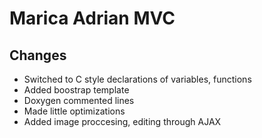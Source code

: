 # Marica Adrian MVC

## Changes

- Switched to C style declarations of variables, functions
- Added boostrap template
- Doxygen commented lines
- Made little optimizations
- Added image proccesing, editing through AJAX
  
